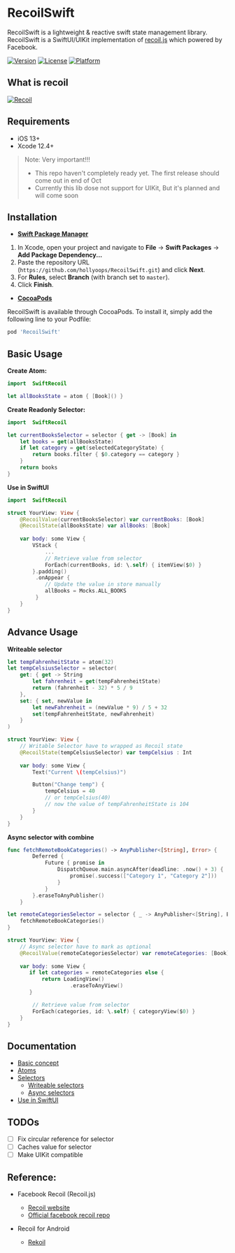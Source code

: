 # RecoilSwift

RecoilSwift is a lightweight & reactive swift state management library. RecoilSwift is a SwiftUI/UIKit implementation of [recoil.js](https://recoiljs.org/) which powered by Facebook.

[![Version](https://img.shields.io/cocoapods/v/RecoilSwift.svg?style=flat)](https://cocoapods.org/pods/RecoilSwift)
[![License](https://img.shields.io/cocoapods/l/RecoilSwift.svg?style=flat)](https://cocoapods.org/pods/RecoilSwift)
[![Platform](https://img.shields.io/cocoapods/p/RecoilSwift.svg?style=flat)](https://cocoapods.org/pods/RecoilSwift)

## What is recoil

[![Recoil](https://yt-embed.herokuapp.com/embed?v=_ISAA_Jt9kI)](https://www.youtube.com/watch?v=_ISAA_Jt9kI "Recoil")

## Requirements

- iOS 13+
- Xcode 12.4+

> Note: Very important!!!
>* This repo haven't completely ready yet. The first release should come out in end of Oct 
>* Currently this lib dose not support for UIKit, But it's planned and will come soon

## Installation

- [**Swift Package Manager**](https://swift.org/package-manager/)

1. In Xcode, open your project and navigate to **File** → **Swift Packages** → **Add Package Dependency...**
2. Paste the repository URL (`https://github.com/hollyoops/RecoilSwift.git`) and click **Next**.
3. For **Rules**, select **Branch** (with branch set to `master`).
4. Click **Finish**.

- [**CocoaPods**](https://cocoapods.org) 

RecoilSwift is available through CocoaPods. To install it, simply add the following line to your Podfile:

```ruby
pod 'RecoilSwift'
```

## Basic Usage

**Create Atom:**

```swift
import  SwiftRecoil

let allBooksState = atom { [Book]() }
```

**Create Readonly Selector:**

```Swift
import  SwiftRecoil

let currentBooksSelector = selector { get -> [Book] in
    let books = get(allBooksState)
    if let category = get(selectedCategoryState) {
        return books.filter { $0.category == category }
    }
    return books
}
```

**Use in SwiftUI**

```swift
import  SwiftRecoil

struct YourView: View {
    @RecoilValue(currentBooksSelector) var currentBooks: [Book]
    @RecoilState(allBooksState) var allBooks: [Book]
    
    var body: some View {
        VStack {
            ...
            // Retrieve value from selector 
            ForEach(currentBooks, id: \.self) { itemView($0) }
        }.padding()
         .onAppear {
            // Update the value in store manually
            allBooks = Mocks.ALL_BOOKS
         }
    }
}
```

## Advance Usage

**Writeable selector** 

```swift
let tempFahrenheitState = atom(32)
let tempCelsiusSelector = selector(
    get: { get -> String
        let fahrenheit = get(tempFahrenheitState)
        return (fahrenheit - 32) * 5 / 9
    },
    set: { set, newValue in
        let newFahrenheit = (newValue * 9) / 5 + 32
        set(tempFahrenheitState, newFahrenheit)
    }
)

struct YourView: View {
    // Writable Selector have to wrapped as Recoil state
    @RecoilState(tempCelsiusSelector) var tempCelsius : Int
    
    var body: some View {
        Text("Current \(tempCelsius)")

        Button("Change temp") {
            tempCelsius = 40
            // or tempCelsius(40) 
            // now the value of tempFahrenheitState is 104
        }
    }
}
```

**Async selector with combine**

```swift
func fetchRemoteBookCategories() -> AnyPublisher<[String], Error> {
        Deferred {
            Future { promise in
                DispatchQueue.main.asyncAfter(deadline: .now() + 3) {
                    promise(.success(["Category 1", "Category 2"]))
                }
            }
        }.eraseToAnyPublisher()
    }

let remoteCategoriesSelector = selector { _ -> AnyPublisher<[String], Error> in
    fetchRemoteBookCategories()
}

struct YourView: View {
    // Async selector have to mark as optional
    @RecoilValue(remoteCategoriesSelector) var remoteCategories: [Book]?
    
    var body: some View {
       if let categories = remoteCategories else {
           return LoadingView()
                    .eraseToAnyView()
       }

        // Retrieve value from selector 
        ForEach(categories, id: \.self) { categoryView($0) }
    }
}
```

## Documentation

* [Basic concept](Docs/Atoms.md)
* [Atoms](Docs/Atoms.md)
* [Selectors](Docs/Selectors.md)
  * [Writeable selectors](Docs/Selectors.md)
  * [Async selectors](Docs/Selectors.md)
* [Use in SwiftUI](Docs/RecoilValues.md)

## TODOs

- [ ] Fix circular reference for selector
- [ ] Caches value for selector
- [ ] Make UIKit compatible

## Reference:

* Facebook Recoil (Recoil.js) 
  * [Recoil website](https://recoiljs.org/)
  * [Official facebook recoil repo](https://github.com/facebookexperimental/Recoil)
  
* Recoil for Android
  * [Rekoil](https://github.com/musotec/rekoil)
